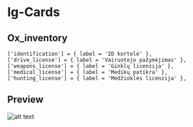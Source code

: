 # Ig-Cards

## Ox_inventory

	['identification'] = { label = 'ID kortelė' },
	['drive_license'] = { label = 'Vairuotojo pažymėjimas' },
	['weapons_license'] = { label = 'Ginklų licenzija' },
	['medical_license'] = { label = 'Medikų patikra' },
	['hunting_license'] = { label = 'Medžioklės licenzija' },

## Preview

![alt text](https://cdn.discordapp.com/attachments/1061400204672258149/1075497122977300490/image.png)
